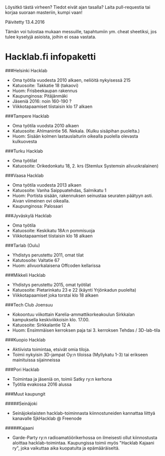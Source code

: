 Löysitkö tästä virheen? Tiedot eivät ajan tasalla?
Laita pull-requestia tai korjaa suoraan masteriin, kumpi vaan!

Päivitetty 13.4.2016

Tämän voi tulostaa mukaan messuille, tapahtumiin ym. cheat sheetiksi, jos tulee kyselyjä asioista, joihin ei osaa vastata.

# Hacklab.fi infopaketti

###Helsinki Hacklab
* Oma työtila vuodesta 2010 alkaen, neliöitä nykyisessä 215
* Katuosoite: Takkatie 18 (takaovi)
* Huom: Frisbeekaupan rakennus
* Kaupunginosa: Pitäjänmäki
* Jäseniä 2016: noin 160-190 ?
* Viikkotapaamiset tiistaisin klo 17 alkaen

###Tampere Hacklab
* Oma työtila vuodsta 2010 alkaen
* Katuosoite: Ahlmanintie 56. Nekala. (Kulku sisäpihan puolelta.)
* Huom: Sisään kolmen lastauslaiturin oikealla puolella olevasta kulkuovesta

###Turku Hacklab
* Oma työtilat
* Katuosoite: Orikedonkatu 18, 2. krs (Stemlux Systemsin alivuokralainen)

###Vaasa Hacklab
* Oma työtila vuodesta 2013 alkaen
* Katuosoite: Vanha Saippuatehdas, Salmikatu 1
* Huom: Portista  sisään, rakennuksen seinustaa seuraten päätyyn asti. Aivan viimeinen ovi oikealla.
* Kaupunginosa: Palosaari

###Jyväskylä Hacklab
* Oma työtila
* Katuosoite: Keskikatu 18A:n pommisuoja
* Viikkotapaamiset tiistaisin klo 18 alkaen

###Tarlab (Oulu)
* Yhdistys perustettu 2011, omat tilat
* Katutosoite: Valtatie 67
* Huom: alivuorkalaisena Offcoden kellarissa

###Mikkeli Hacklab
* Yhdistys perustettu 2015, omat työtilat
* Katuosoite: Pietarinkatu 23 e 22 (käynti Yrjönkadun puolelta)
* Viikkotapaamiset joka torstai klo 18 alkaen

###Tech Club Joensuu
* Kokoontuu viikottain Karelia-ammattikorkeakoulun Sirkkalan kampuksella keskiviikkoisin klo. 17.00.
* Katuosoite: Sirkkalantie 12 A
* Huom: Ensimmäisen kerroksen paja tai 3. kerroksen Tehdas / 3D-lab-tila

###Kuopio Hacklab
* Aktiivista toimintaa, etsivät omia tiloja.
* Toimii nykyisin 3D-jampat Oy:n tiloissa (Myllykatu 1-3) tai erikseen mainituissa sijainneissa

###Pori Hacklab
* Toimintaa ja jäseniä on, toimii Satky ry:n kerhona
* Työtila evakossa 2016 alussa

###Muut kaupungit

#####Seinäjoki
 * Seinäjokelaisten hacklab-toiminnasta kiinnostuneiden kannattaa liittyä kanavalle SjkHacklab @ Freenode

#####Kajaani
 * Garde-Party ry:n radioamatöörikerhossa on ilmeisesti ollut kiinnostusta aloittaa hacklab-toimintaa. Kaupungissa toimii myös "Hacklab Kajaani ry", joka vaikuttaa aika kuopatulta ja epämääräiseltä.
